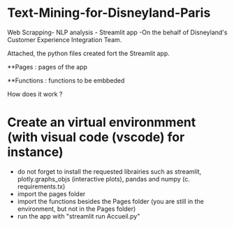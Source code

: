 # Text-Mining-for-Disneyland-Paris
Web Scrapping- NLP analysis - Streamlit app -On the behalf of Disneyland's Customer Experience Integration Team.

Attached, the python files created fort the Streamlit app.

**Pages : pages of the app

**Functions : functions to be embbeded

How does it work ?

# Create an virtual environmment (with visual code  (vscode) for instance)
- do not forget to install the requested librairies such as streamlit, plotly.graphs_objs (interactive plots), pandas and numpy (c. requirements.tx)
- import the pages folder
- import the functions besides the Pages folder (you are still in the environment, but not in the Pages folder)
- run the app with "streamlit run Accueil.py"
